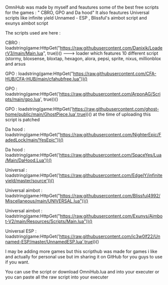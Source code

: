 OmniHub was made by myself and feautures some of the best free scripts for the games : " CBRO, GPO and Da hood" It also feautures Universal scripts like infinite yield Unnamed - ESP , Blissful's aimbot script and  exunys aimbot script

The scripts used are here :

CBRO : loadstring(game:HttpGet("https://raw.githubusercontent.com/Danixik/LoaderV3/main/Main.lua", true))()  ---> loader which features 10 different script (stormy, bloxsense, bloxtap, hexagon, alora, pepsi, sprite, nixus, millionblox and arsus

GPO : loadstring(game:HttpGet("https://raw.githubusercontent.com/CFA-HUB/CFA-HUB/main/cfahubfree.lua"))()

GPO : loadstring(game:HttpGet('https://raw.githubusercontent.com/ArponAG/Scripts/main/gpo.lua', true))()

GPO : loadstring(game:HttpGet('https://raw.githubusercontent.com/ghost-home/public/main/GhostPiece.lua',true))() at the time of uploading this script is patched

Da hood : loadstring(game:HttpGet("https://raw.githubusercontent.com/NighterEpic/FadedLock/main/YesEpic"))()

Da hood : loadstring(game:HttpGet('https://raw.githubusercontent.com/SpaceYes/Lua/Main/DaHood.Lua'))()

Universal : loadstring(game:HttpGet('https://raw.githubusercontent.com/EdgeIY/infiniteyield/master/source'))()

Universal aimbot : loadstring(game:HttpGet("https://raw.githubusercontent.com/Blissful4992/Miscellaneous/main/UNIVERSAL.lua"))()

Universal aimbot : loadstring(game:HttpGet("https://raw.githubusercontent.com/Exunys/Aimbot-V2/main/Resources/Scripts/Main.lua"))()

Universal ESP : loadstring(game:HttpGet('https://raw.githubusercontent.com/ic3w0lf22/Unnamed-ESP/master/UnnamedESP.lua',true))()

I may be adding more games but this scripthub was made for games i like and actually for personal use but im sharing it on GitHub for you guys to use if you want.

You can use the script or download OmniHub.lua and into your executer or you can paste all the raw script into your executer
